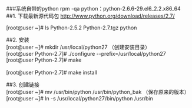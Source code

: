 ###系统自带的python
rpm -qa python：python-2.6.6-29.el6_2.2.x86_64
##1. 下载最新源代码包
http://www.python.org/download/releases/2.7/

[root@user ~]# ls
Python-2.5.2  Python-2.7.tgz  python

##2. 安装 <br>
[root@user ~]# mkdir /usr/local/python27         （创建安装目录）<br>
[root@user Python-2.7]# ./configure --prefix=/usr/local/python27<br>
[root@user Python-2.7]# make                        <br>            
[root@user Python-2.7]# make install<br>

##3. 创建链接<br>
[root@user ~]# mv /usr/bin/python /usr/bin/python_bak （保存原来的版本）<br>
[root@user ~]# ln -s /usr/local/python27/bin/python /usr/bin<br>

